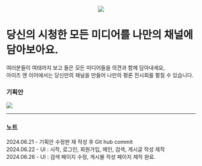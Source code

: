 <p align="center">
  <img src="https://github.com/seoseuo/Eyes-Ears/assets/90320005/1ef48764-6a6e-4c27-be87-8562403aa0fa" style="object-fit: cover;">
</p>

# 당신의 시청한 모든 미디어를 나만의 채널에 담아보아요.
여러분들이 여태까지 보고 들은 모든 미디어들을 의견과 함께 담아내세요, <br>
아이즈 앤 이어에서는 당신만의 채널을 만들어 나만의 평론 전시회를 펼칠 수 있습니다.

### 기획안
<a href="https://chivalrous-saffron-326.notion.site/EnE-6e8b2c03a73e4914844c0aca8aa704a1?pvs=4"><img src="https://img.shields.io/badge/PLAN-FF9E0F?style=for-the-badge&logo=&logoColor=white" /></a>

<hr>

### 노트
2024.06.21 - 기획안 수정판 재 작성 후 Git hub commit<br>
2024.06.22 - UI : 시작, 로그인, 회원가입, 메인, 검색, 게시글 작성 제작 <br>
2024.06.26 - UI : 검색 페이지 수정, 게시물 작성 페이지 제작 완료.
